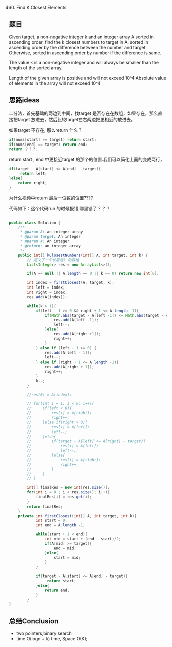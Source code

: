 460. Find K Closest Elements



## 题目

Given target, a non-negative integer k and an integer array A sorted in ascending order, find the k closest numbers to target in A, sorted in ascending order by the difference between the number and target. Otherwise, sorted in ascending order by number if the difference is same.

The value k is a non-negative integer and will always be smaller than the length of the sorted array.

Length of the given array is positive and will not exceed 10^4
​​
Absolute value of elements in the array will not exceed 10^4
​​

## 思路ideas

二分法，首先基础的两边到中间，找target 是否存在在数组，如果存在，那么直接把target 放进去，然后比较target左右两边把更相近的放进去。

如果target 不存在, 那么return 什么？

```java
if(nums[start] == target) return start;
if(nums[end] == target) return end;
return ？？？;
```

return start , end 中更接近target 的那个的位置.我们可以简化上面的变成两行，

```java
if(target - A[start] <= A[end] - target){
     return left;
}else{
    return right;
}
```

为什么视频中return 最后一位数的位置????



代码如下：这个代码run 的时候报错 哪里错了？？？

```java

public class Solution {
    /**
     * @param A: an integer array
     * @param target: An integer
     * @param k: An integer
     * @return: an integer array
     */
    public int[] kClosestNumbers(int[] A, int target, int k) {
        // 定义了一个长度是k 的数组
        List<Integer> res = new ArrayList<>();

        if(A == null || A.length == 0 || k == 0) return new int[0];

        int index = firstClosest(A, target, k);
        int left = index;
        int right = index;
        res.add(A[index]);

        while(k > 1){
            if(left - 1 >= 0 && right + 1 <= A.length -1){
                if(Math.abs(target - A[left -1]) <= Math.abs(target - A[right +1])){
                    res.add(A[left -1]);
                    left--;
                }else{
                    res.add(A[right +1]);
                    right++;
                }
            } else if (left - 1 >= 0) {
                res.add(A[left - 1]);
                left--;
            } else if (right + 1 <= A.length -1){
                res.add(A[right + 1]);
                right++;
            }
            k--;
        }

        //res[0] = A[index];

        // for(int i = 1; i < k; i++){
        //     if(left < 0){
        //         res[i] = A[right];
        //         right++;
        //     }else if(right > 0){
        //         res[i] = A[left];
        //         left--;
        //     }else{
        //         if(target - A[left] <= A[right] - target){
        //             res[i] = A[left];
        //             left--;;
        //         }else{
        //             res[i] = A[right];
        //             right++;
        //         }
        //     }
        // }

        int[] finalRes = new int[res.size()];
        for(int i = 0 ; i < res.size(); i++){
            finalRes[i] = res.get(i);
        }
        return finalRes;
    }
    private int firstClosest(int[] A, int target, int k){
            int start = 0;
            int end = A.length -1;

            while(start + 1 < end){
                int mid = start + (end - start)/2;
                if(A[mid] >= target){
                    end = mid;
                }else{
                    start = mid;
                }
            }

            if(target - A[start] <= A[end] - target){
                 return start;
            }else{
                return end;
            }
        }
}

```


## 总结Conclusion

- two pointers,binary search
- time O(logn + k) time, Space O(K);
